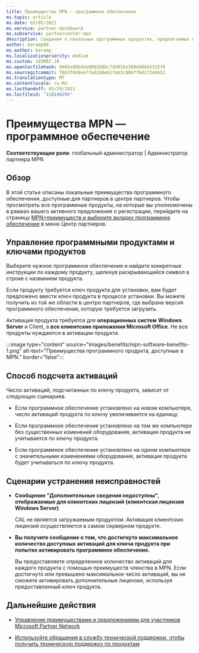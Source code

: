 ```yaml
---
title: Преимущества MPN — программное обеспечение
ms.topic: article
ms.date: 03/05/2021
ms.service: partner-dashboard
ms.subservice: partnercenter-mpn
description: Сведения о локальных программных продуктах, предлагаемых в качестве преимуществ Microsoft Partner Network (MPN)
author: keramp88
ms.author: keramp
ms.localizationpriority: medium
ms.custom: SEOMAY.20
ms.openlocfilehash: 846bad6bdde080288bc7dd916e389dd86b5315f0
ms.sourcegitcommit: 7063fdddee77ad2d8e627ab3c806f76d173ab652
ms.translationtype: MT
ms.contentlocale: ru-RU
ms.lasthandoff: 05/19/2021
ms.locfileid: "110146295"
---
```

# <a name="mpn-benefits---software"></a>Преимущества MPN — программное обеспечение

**Соответствующие роли**: глобальный администратор | Администратор партнера MPN

## <a name="overview"></a>Обзор

В этой статье описаны локальные преимущества программного обеспечения, доступные для партнеров в центре партнеров. Чтобы просмотреть все программные продукты, на которые вы уполномочены в рамках вашего активного предложения о регистрации, перейдите на страницу  [MPN>преимуществ и выберите вкладку программное обеспечение](https://partner.microsoft.com/dashboard/mpn/membership/benefits/software) в меню Центр партнеров.  

## <a name="manage-software-products-and-product-keys"></a>Управление программными продуктами и ключами продуктов

Выберите нужное программное обеспечение и найдите конкретные инструкции по каждому продукту, щелкнув раскрывающийся символ в строке с названием продукта.

Если продукту требуется ключ продукта для установки, вам будет предложено ввести ключ продукта в процессе установки. Вы можете получить из той же области в центре партнеров, где выбрана версия программного обеспечения, которую требуется загрузить.

Активация продукта требуется для **операционных систем** **Windows Server** и Client, а **все клиентские приложения Microsoft Office**. Не все продукты нуждаются в активации продукта.

:::image type="content" source="images/benefits/mpn-software-benefits-1.png" alt-text="Преимущества программного продукта, доступные в MPN." border="false":::

## <a name="how-activations-are-counted"></a>Способ подсчета активаций

Число активаций, подсчитанных по ключу продукта, зависит от следующих сценариев.

- Если программное обеспечение установлено на новом компьютере, число активаций продукта по ключу увеличивается на единицу.
 
- Если программное обеспечение установлено на том же компьютере без существенных изменений оборудования, активация продукта не учитывается по ключу продукта.

- Если программное обеспечение установлено на одном компьютере с значительными изменениями оборудования, активация продукта будет учитываться по ключу продукта.

## <a name="troubleshooting-scenarios"></a>Сценарии устранения неисправностей

- **Сообщение "Дополнительные сведения недоступны", отображаемые для клиентских лицензий (клиентская лицензия Windows Server)**

    CAL не является загружаемым продуктом. Активация клиентских лицензий осуществляется в самом серверном продукте.

- **Вы получите сообщение о том, что достигнуто максимальное количество доступных активаций для ключа продукта при попытке активировать программное обеспечение.**

    Вы предоставляете определенное количество активаций для каждого продукта с помощью преимуществ членства в MPN. Если достигнуто или превышено максимальное число активаций, вы не сможете активировать дополнительные лицензии, используя предоставленный ключ продукта.


 ## <a name="next-steps"></a>Дальнейшие действия

- [Управление преимуществами и предложениями для участников Microsoft Partner Network](manage-your-partner-network-benefits.md)

- [Используйте обращения в службу технической поддержки, чтобы получить техническую поддержку по продуктам](mpn-benefits-technical-support.md)



